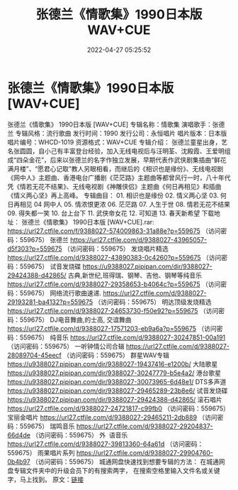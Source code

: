 ﻿---
title: 张德兰《情歌集》1990日本版WAV+CUE
date: 2022-04-27 05:25:52
categories: WAV车载音乐、镜像
tags: 国语流行
---
# 张德兰《情歌集》1990日本版[WAV+CUE]

张德兰《情歌集》 1990日本版
[WAV+CUE]
专辑名称：情歌集
演唱歌手：张德兰
专辑风格：流行歌曲
发行时间：1990
发行公司：永恒唱片
唱片版本：日本版
唱片编号：WHCD-1019
资源格式：WAV+CUE
专辑介绍：
张德兰童星出身，艺名张圆圆，自小己有丰富登台经验，加入无线电视后与汪明荃、沈殿霞、王爱明组成“四朵金花”，后来以张德兰的名字作独立发展，早期代表作武侠剧集插曲“鲜花满月楼”、“愿君心记取”教人另眼相看，而继后的《相识也是缘份》、无线电视剧《网中人》主题曲、香港电台广播剧《茫茫路》主题曲等都曾风行一时，八十年代凭《情若无花不结果》、无线电视剧《神雕侠侣》主题曲《何日再相见》和插曲《情义两心坚》再上高峰。
专辑曲目：
01.
相识也是缘份
02. 情义两心坚
03. 何日再相见
04
网中人
05. 情浓恨更浓
06. 茫茫路
07.
人生于世
08.
情若无花不结果
09.
得失都一笑
10.
台上台下
11. 武侠帝女花
12.
可知道
13. 春天新希望
下载地址：
张德兰《情歌集》 1990日本版 [WAV+CUE].rar: https://url27.ctfile.com/f/9388027-574009863-31a88e?p=559675
（访问密码：559675）
张德兰
https://url27.ctfile.com/d/9388027-43965057-d5f303?p=559675
（访问密码：559675）
发烧唱片精选
https://url27.ctfile.com/d/9388027-43890383-0c4260?p=559675
（访问密码：559675）
试音发烧碟
https://u9388027.pipipan.com/dir/9388027-29424388-d42865/
古典,新世纪,班得瑞、钢琴、吉他、钢琴等纯音乐
https://url27.ctfile.com/d/9388027-29358653-b4064c?p=559675
（访问密码：559675）
网络流行歌曲速递.
https://url27.ctfile.com/d/9388027-29193281-ba4132?p=559675
（访问密码：559675）
明达顶级发烧精选
https://url27.ctfile.com/d/9388027-24653730-f50e92?p=559675
（访问密码：559675）
DJ电音舞曲,的士高,
交谊舞曲
https://url27.ctfile.com/d/9388027-17571203-eb9a6a?p=559675
（访问密码：559675）
纯音乐
https://url27.ctfile.com/d/9388027-30247851-00a191
（访问密码：559675）
一听钟情公司合辑
https://url27.ctfile.com/d/9388027-28089704-45eecf
（访问密码：559675）
群星WAV专辑
https://u9388027.pipipan.com/dir/9388027-19437416-e1200b/
大陆歌星
https://u9388027.pipipan.com/dir/9388027-30247779-b5e4a2/
港台歌星
https://u9388027.pipipan.com/dir/9388027-30073965-6d48e1/
DTS多声道
https://u9388027.pipipan.com/dir/9388027-29465289-23b8e6/
试音发烧碟
https://u9388027.pipipan.com/dir/9388027-29424388-d42865/
滚石唱片
https://url27.ctfile.com/d/9388027-24721817-c99fb0
（访问密码：559675）
宝丽金唱片
https://url27.ctfile.com/d/9388027-29465211-2db889
（访问密码：559675）
瑞鸣音乐
https://url27.ctfile.com/d/9388027-29204837-66d4de
（访问密码：559675）
外  语音乐
https://url27.ctfile.com/d/9388027-39813360-64a61d
（访问密码：559675）
雨果唱片系列
https://url27.ctfile.com/d/9388027-29904760-0b4b97
（访问密码：559675）
城通网盘快速找到想要专辑的方法：
在城通网盘专辑文件夹中的升级会员下的有搜索两字，
在搜索空格里输入文件名或关键字，马上找到。
原文：[链接](https://blog.sina.com.cn/s/blog_1647c7e7601030ww5.html)